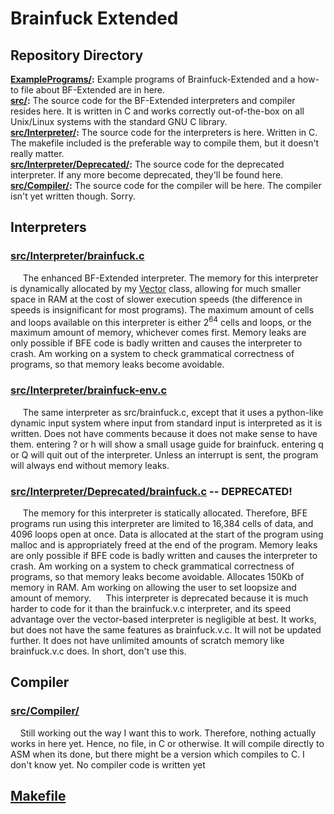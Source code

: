 # Brainfuck Extended

## Repository Directory
**[ExamplePrograms/](ExamplePrograms/):** Example programs of Brainfuck-Extended and a how-to file about BF-Extended are in here. <br>
**[src/](src/):** The source code for the BF-Extended interpreters and compiler resides here. It is written in C and works correctly out-of-the-box on all Unix/Linux systems with the standard GNU C library.<br>
**[src/Interpreter/](src/Interpreter/):** The source code for the interpreters is here. Written in C. The makefile included is the preferable way to compile them, but it doesn't really matter.<br>
**[src/Interpreter/Deprecated/](src/Interpreter/Deprecated):** The source code for the deprecated interpreter. If any more become deprecated, they'll be found here. <br>
**[src/Compiler/](src/Compiler/):** The source code for the compiler will be here. The compiler isn't yet written though. Sorry.<br>

## Interpreters

### [src/Interpreter/brainfuck.c](src/Interpreter/brainfuck.c)
&nbsp;&nbsp;&nbsp;&nbsp; The enhanced BF-Extended interpreter. The memory for this interpreter is dynamically allocated by my [Vector](http://github.com/CoralRocker/C-Vector-Generic) class, allowing for much smaller space in RAM at the cost of slower execution speeds (the difference in speeds is insignificant for most programs). The maximum amount of cells and loops available on this interpreter is either 2<sup>64</sup> cells and loops, or the maximum amount of memory, whichever comes first. Memory leaks are only possible if BFE code is badly written and causes the interpreter to crash. Am working on a system to check grammatical correctness of programs, so that memory leaks become avoidable.

### [src/Interpreter/brainfuck-env.c](src/Interpreter/brainfuck-env.c)
&nbsp;&nbsp;&nbsp;&nbsp; The same interpreter as src/brainfuck.c, except that it uses a python-like dynamic input system where input from standard input is interpreted as it is written. Does not have comments because it does not make sense to have them. entering ? or h will show a small usage guide for brainfuck. entering q or Q will quit out of the interpreter. Unless an interrupt is sent, the program will always end without memory leaks.

### [src/Interpreter/Deprecated/brainfuck.c](src/Interpreter/Deprecated/brainfuck.c) -- DEPRECATED!
&nbsp;&nbsp;&nbsp;&nbsp; The memory for this interpreter is statically allocated. Therefore, BFE programs run using this interpreter are limited to 16,384 cells of data, and  4096 loops open at once. Data is allocated at the start of the program using malloc and is appropriately freed at the end of the program. Memory leaks are only possible if BFE code is badly written and causes the interpreter to crash. Am working on a system to check grammatical correctness of programs, so that memory leaks become avoidable. Allocates 150Kb of memory in RAM. Am working on allowing the user to set loopsize and amount of memory. 
&nbsp;&nbsp;&nbsp;&nbsp; This interpreter is deprecated because it is much harder to code for it than the brainfuck.v.c interpreter, and its speed advantage over the vector-based interpreter is negligible at best. It works, but does not have the same features as brainfuck.v.c. It will not be updated further. It does not have unlimited amounts of scratch memory like brainfuck.v.c does. In short, don't use this.

## Compiler
### [src/Compiler/](src/Compiler/)
&nbsp;&nbsp;&nbsp;&nbsp;Still working out the way I want this to work. Therefore, nothing actually works in here yet. Hence, no file, in C or otherwise. It will compile directly to ASM when its done, but there might be a version which compiles to C. I don't know yet. No compiler code is written yet

## [Makefile](makefile)

